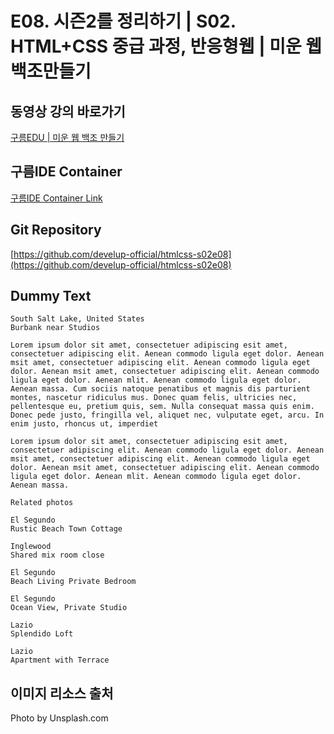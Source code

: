 #  E08. 시즌2를 정리하기 | S02. HTML+CSS 중급 과정, 반응형웹 | 미운 웹 백조만들기

## 동영상 강의 바로가기
[구름EDU | 미운 웹 백조 만들기](https://edu.goorm.io/learn/lecture/16783/%EB%AF%B8%EC%9A%B4-%EC%9B%B9-%EB%B0%B1%EC%A1%B0-%EB%A7%8C%EB%93%A4%EA%B8%B0-html-css)

## 구름IDE Container
[구름IDE Container Link](https://goor.me/E5efv)

## Git Repository
[https://github.com/develup-official/htmlcss-s02e08](https://github.com/develup-official/htmlcss-s02e08)

## Dummy Text
```
South Salt Lake, United States
Burbank near Studios

Lorem ipsum dolor sit amet, consectetuer adipiscing esit amet, consectetuer adipiscing elit. Aenean commodo ligula eget dolor. Aenean msit amet, consectetuer adipiscing elit. Aenean commodo ligula eget dolor. Aenean msit amet, consectetuer adipiscing elit. Aenean commodo ligula eget dolor. Aenean mlit. Aenean commodo ligula eget dolor. Aenean massa. Cum sociis natoque penatibus et magnis dis parturient montes, nascetur ridiculus mus. Donec quam felis, ultricies nec, pellentesque eu, pretium quis, sem. Nulla consequat massa quis enim. Donec pede justo, fringilla vel, aliquet nec, vulputate eget, arcu. In enim justo, rhoncus ut, imperdiet

Lorem ipsum dolor sit amet, consectetuer adipiscing esit amet, consectetuer adipiscing elit. Aenean commodo ligula eget dolor. Aenean msit amet, consectetuer adipiscing elit. Aenean commodo ligula eget dolor. Aenean msit amet, consectetuer adipiscing elit. Aenean commodo ligula eget dolor. Aenean mlit. Aenean commodo ligula eget dolor. Aenean massa. 

Related photos

El Segundo
Rustic Beach Town Cottage

Inglewood
Shared mix room close

El Segundo
Beach Living Private Bedroom

El Segundo
Ocean View, Private Studio

Lazio
Splendido Loft

Lazio
Apartment with Terrace
```

## 이미지 리소스 출처
Photo by Unsplash.com
